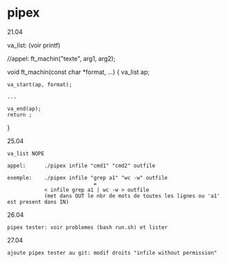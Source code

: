 # pipex

21.04		

va_list: (voir printf)

//appel: ft_machin("texte", arg1, arg2);

void	ft_machin(const char *format, ...)
{
	va_list	ap;

	va_start(ap, format);

	...

	va_end(ap);
	return ;
}

25.04

	va_list NOPE

	appel: 		./pipex infile "cmd1" "cmd2" outfile

	exemple:	./pipex infile "grep a1" "wc -w" outfile
								=
				< infile grep a1 | wc -w > outfile 
				(met dans OUT le nbr de mots de toutes les lignes ou 'a1' est present dans IN)

26.04

	pipex tester: voir problemes (bash run.sh) et lister

27.04

	ajoute pipex tester au git: modif droits "infile without permission"
	